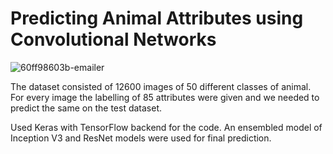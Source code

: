 # Predicting Animal Attributes using Convolutional Networks



   ![60ff98603b-emailer](https://user-images.githubusercontent.com/30891813/46539438-1a9e3d00-c8d4-11e8-926c-6311c9db90cd.jpg)

The dataset consisted of 12600 images of 50 different classes of animal. For every image the labelling of 85 attributes were given and we needed to predict the same on the test dataset.

Used Keras with TensorFlow backend for the code. An ensembled model of Inception V3 and ResNet models were used for final prediction.

